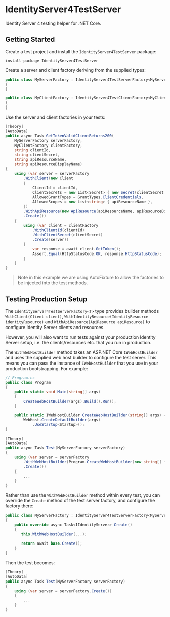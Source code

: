 # IdentityServer4TestServer

Identity Server 4 testing helper for .NET Core.

## Getting Started

Create a test project and install the `IdentityServer4TestServer` package:

```
install-package IdentityServer4TestServer
```

Create a server and client factory deriving from the supplied types:

```csharp
public class MyServerFactory : IdentityServer4TestServerFactory<MyServerFactory>
{
}

public class MyClientFactory : IdentityServer4TestClientFactory<MyClientFactory>
{
}
```

Use the server and client factories in your tests:

```csharp
[Theory]
[AutoData]
public async Task GetTokenValidClientReturns200(
    MyServerFactory serverFactory,
    MyClientFactory clientFactory,
    string clientId,
    string clientSecret,
    string apiResourceName,
    string apiResourceDisplayName)
{
    using (var server = serverFactory
        .WithClient(new Client
        {
            ClientId = clientId,
            ClientSecrets = new List<Secret> { new Secret(clientSecret.Sha256()) },
            AllowedGrantTypes = GrantTypes.ClientCredentials,
            AllowedScopes = new List<string> { apiResourceName },
        })
        .WithApiResource(new ApiResource(apiResourceName, apiResourceDisplayName))
        .Create())
    {
        using (var client = clientFactory
            .WithClientId(clientId)
            .WithClientSecret(clientSecret)
            .Create(server))
        {
            var response = await client.GetToken();
            Assert.Equal(HttpStatusCode.OK, response.HttpStatusCode);
        }
    }
}
```

> Note in this example we are using AutoFixture to allow the factories to be injected into the test methods.

## Testing Production Setup

The `IdentityServer4TestServerFactory<T>` type provides builder methods `WithClient(Client client)`, `WithIdentityResource(IdentityResource identityResource)` and `WithApiResource(ApiResource apiResource)` to configure Identity Server clients and resources.

However, you will also want to run tests against your production Identity Server setup, i.e. the clients/resources etc. that you run in production.

The `WithWebHostBuilder` method takes an ASP.NET Core `IWebHostBuilder` and uses the supplied web host builder to configure the test server. This means you can pass the instance of `IWebHostBuilder` that you use in your production bootstrapping. For example:

```csharp
// Program.cs
public class Program
{   
    public static void Main(string[] args)
    {
        CreateWebHostBuilder(args).Build().Run();
    }

    public static IWebHostBuilder CreateWebHostBuilder(string[] args) =>
        WebHost.CreateDefaultBuilder(args)
            .UseStartup<Startup>();
}

[Theory]
[AutoData]
public async Task Test(MyServerFactory serverFactory)
{
    using (var server = serverFactory
        .WithWebHostBuilder(Program.CreateWebHostBuilder(new string[] {})
        .Create())
    {
        ...
    }
}
```

Rather than use the `WithWebHostBuilder` method within every test, you can override the `Create` method of the test server factory, and configure the factory there:

```csharp
public class MyServerFactory : IdentityServer4TestServerFactory<MyServerFactory>
{
    public override async Task<IIdentityServer> Create()
    {
       this.WithWebHostBuilder(...);
       
       return await base.Create();
    }
}
```

Then the test becomes:

```csharp
[Theory]
[AutoData]
public async Task Test(MyServerFactory serverFactory)
{
    using (var server = serverFactory.Create())
    {
        ...
    }
}
```
